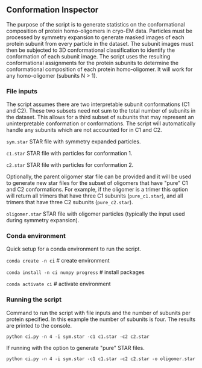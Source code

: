 ## Conformation Inspector
The purpose of the script is to generate statistics on the conformational composition of protein homo-oligomers in cryo-EM data. Particles must be processed by symmetry expansion to generate masked images of each protein subunit from every particle in the dataset. The subunit images must then be subjected to 3D conformational classification to identify the conformation of each subunit image. The script uses the resulting conformational assignments for the protein subunits to determine the conformational composition of each protein homo-oligomer. It will work for any homo-oligomer (subunits N > 1).

### File inputs
The script assumes there are two interpretable subunit conformations (C1 and C2). These two subsets need not sum to the total number of subunits in the dataset. This allows for a third subset of subunits that may represent an uninterpretable conformation or conformations. The script will automatically handle any subunits which are not accounted for in C1 and C2.

`sym.star` STAR file with symmetry expanded particles.

`c1.star` STAR file with particles for conformation 1.

`c2.star` STAR file with particles for conformation 2.

Optionally, the parent oligomer star file can be provided and it will be used to generate new star files for the subset of oligomers that have "pure" C1 and C2 conformations. For example, if the oligomer is a trimer this option will return all trimers that have three C1 subunits (`pure_c1.star`), and all trimers that have three C2 subunits (`pure_c2.star`).

`oligomer.star` STAR file with oligomer particles (typically the input used during symmetry expansion).

### Conda environment
Quick setup for a conda environment to run the script.

`conda create -n ci` # create environment

`conda install -n ci numpy progress` # install packages

`conda activate ci` # activate environment

### Running the script
Command to run the script with file inputs and the number of subunits per protein specified. In this example the number of subunits is four. The results are printed to the console.

`python ci.py -n 4 -i sym.star -c1 c1.star -c2 c2.star`

If running with the option to generate "pure" STAR files.

`python ci.py -n 4 -i sym.star -c1 c1.star -c2 c2.star -o oligomer.star`